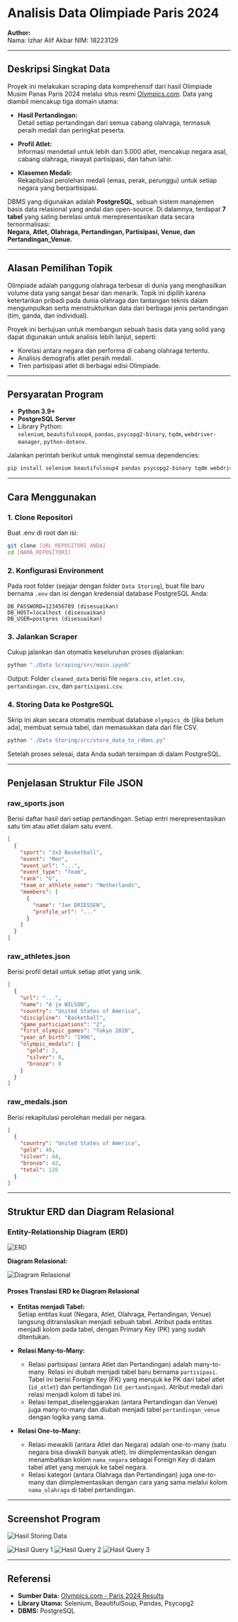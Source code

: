 # Analisis Data Olimpiade Paris 2024

**Author:**  
Nama: Izhar Alif Akbar 
NIM: 18223129

---

## Deskripsi Singkat Data

Proyek ini melakukan scraping data komprehensif dari hasil Olimpiade Musim Panas Paris 2024 melalui situs resmi [Olympics.com](https://olympics.com/). Data yang diambil mencakup tiga domain utama:

- **Hasil Pertandingan:**  
  Detail setiap pertandingan dari semua cabang olahraga, termasuk peraih medali dan peringkat peserta.

- **Profil Atlet:**  
  Informasi mendetail untuk lebih dari 5.000 atlet, mencakup negara asal, cabang olahraga, riwayat partisipasi, dan tahun lahir.

- **Klasemen Medali:**  
  Rekapitulasi perolehan medali (emas, perak, perunggu) untuk setiap negara yang berpartisipasi.

DBMS yang digunakan adalah **PostgreSQL**, sebuah sistem manajemen basis data relasional yang andal dan open-source. Di dalamnya, terdapat **7 tabel** yang saling berelasi untuk merepresentasikan data secara ternormalisasi:  
**Negara, Atlet, Olahraga, Pertandingan, Partisipasi, Venue, dan Pertandingan_Venue.**

---

## Alasan Pemilihan Topik

Olimpiade adalah panggung olahraga terbesar di dunia yang menghasilkan volume data yang sangat besar dan menarik. Topik ini dipilih karena ketertarikan pribadi pada dunia olahraga dan tantangan teknis dalam mengumpulkan serta menstrukturkan data dari berbagai jenis pertandingan (tim, ganda, dan individual).

Proyek ini bertujuan untuk membangun sebuah basis data yang solid yang dapat digunakan untuk analisis lebih lanjut, seperti:

- Korelasi antara negara dan performa di cabang olahraga tertentu.
- Analisis demografis atlet peraih medali.
- Tren partisipasi atlet di berbagai edisi Olimpiade.

---

## Persyaratan Program

- **Python 3.9+**
- **PostgreSQL Server**
- Library Python:  
  `selenium`, `beautifulsoup4`, `pandas`, `psycopg2-binary`, `tqdm`, `webdriver-manager`, `python-dotenv`.

Jalankan perintah berikut untuk menginstal semua dependencies:

```bash
pip install selenium beautifulsoup4 pandas psycopg2-binary tqdm webdriver-manager python-dotenv
```

---

## Cara Menggunakan

### 1. Clone Repositori

Buat .env di root dan isi:



```bash
git clone [URL_REPOSITORI_ANDA]
cd [NAMA_REPOSITORI]
```

### 2. Konfigurasi Environment

Pada root folder (sejajar dengan folder `Data Storing`), buat file baru bernama `.env` dan isi dengan kredensial database PostgreSQL Anda:

```env
DB_PASSWORD=123456789 (disesuaikan)
DB_HOST=localhost (disesuaikan)
DB_USER=postgres (disesuaikan)
```

### 3. Jalankan Scraper

Cukup jalankan dan otomatis keseluruhan proses dijalankan:
```bash
python "./Data Scraping/src/main.ipynb"
```
Output: Folder `cleaned_data` berisi file `negara.csv`, `atlet.csv`, `pertandingan.csv`, dan `partisipasi.csv`.

### 4. Storing Data ke PostgreSQL

Skrip ini akan secara otomatis membuat database `olympics_db` (jika belum ada), membuat semua tabel, dan memasukkan data dari file CSV.

```bash
python "./Data Storing/src/store_data_to_rdbms.py"
```

Setelah proses selesai, data Anda sudah tersimpan di dalam PostgreSQL.

---

## Penjelasan Struktur File JSON

### raw_sports.json

Berisi daftar hasil dari setiap pertandingan. Setiap entri merepresentasikan satu tim atau atlet dalam satu event.

```json
[
  {
    "sport": "3x3 Basketball",
    "event": "Men",
    "event_url": "...",
    "event_type": "Team",
    "rank": "G",
    "team_or_athlete_name": "Netherlands",
    "members": [
      {
        "name": "Jan DRIESSEN",
        "profile_url": "..."
      }
    ]
  }
]
```

### raw_athletes.json

Berisi profil detail untuk setiap atlet yang unik.

```json
[
  {
    "url": "...",
    "name": "A'ja WILSON",
    "country": "United States of America",
    "discipline": "Basketball",
    "game_participations": "2",
    "first_olympic_games": "Tokyo 2020",
    "year_of_birth": "1996",
    "olympic_medals": {
      "gold": 2,
      "silver": 0,
      "bronze": 0
    }
  }
]
```

### raw_medals.json

Berisi rekapitulasi perolehan medali per negara.

```json
[
  {
    "country": "United States of America",
    "gold": 40,
    "silver": 44,
    "bronze": 42,
    "total": 126
  }
]
```

---

## Struktur ERD dan Diagram Relasional

### Entity-Relationship Diagram (ERD)

![ERD](./Data%20Storing/screenshot/ERD_Paris_Olympic_2024.jpg)

**Diagram Relasional:**

![Diagram Relasional](./Data%20Storing/screenshot/Diagram_Relasional_Paris_Olympic_2024.jpg)

#### Proses Translasi ERD ke Diagram Relasional

- **Entitas menjadi Tabel:**  
  Setiap entitas kuat (Negara, Atlet, Olahraga, Pertandingan, Venue) langsung ditranslasikan menjadi sebuah tabel. Atribut pada entitas menjadi kolom pada tabel, dengan Primary Key (PK) yang sudah ditentukan.

- **Relasi Many-to-Many:**  
  - Relasi partisipasi (antara Atlet dan Pertandingan) adalah many-to-many. Relasi ini diubah menjadi tabel baru bernama `partisipasi`. Tabel ini berisi Foreign Key (FK) yang merujuk ke PK dari tabel atlet (`id_atlet`) dan pertandingan (`id_pertandingan`). Atribut medali dari relasi menjadi kolom di tabel ini.
  - Relasi tempat_diselenggarakan (antara Pertandingan dan Venue) juga many-to-many dan diubah menjadi tabel `pertandingan_venue` dengan logika yang sama.

- **Relasi One-to-Many:**  
  - Relasi mewakili (antara Atlet dan Negara) adalah one-to-many (satu negara bisa diwakili banyak atlet). Ini diimplementasikan dengan menambahkan kolom `nama_negara` sebagai Foreign Key di dalam tabel atlet yang merujuk ke tabel negara.
  - Relasi kategori (antara Olahraga dan Pertandingan) juga one-to-many dan diimplementasikan dengan cara yang sama melalui kolom `nama_olahraga` di tabel pertandingan.

---

## Screenshot Program

![Hasil Storing Data](./Data%20Storing/screenshot/Storing_Data_Paris_2024_Olympic.jpg)

![Hasil Query 1](./Data%20Storing/screenshot/contoh_query_1.png)
![Hasil Query 2](./Data%20Storing/screenshot/contoh_query_2.png)
![Hasil Query 3](./Data%20Storing/screenshot/contoh_query_3.png)


---

## Referensi

- **Sumber Data:** [Olympics.com - Paris 2024 Results](https://olympics.com/)
- **Library Utama:** Selenium, BeautifulSoup, Pandas, Psycopg2
- **DBMS:** PostgreSQL